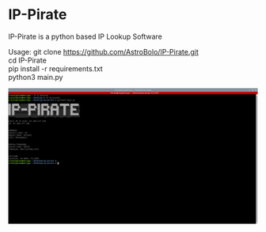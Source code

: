 # IP-Pirate

IP-Pirate is a python based IP Lookup Software

Usage:
git clone https://github.com/AstroBolo/IP-Pirate.git
<br>cd IP-Pirate
<br>pip install -r requirements.txt
<br>python3 main.py

![image](https://raw.githubusercontent.com/AstroBolo/IP-Pirate/main/image.png)
